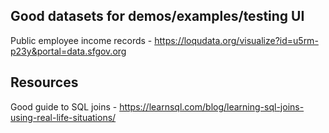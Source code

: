 ## Good datasets for demos/examples/testing UI

Public employee income records - https://loqudata.org/visualize?id=u5rm-p23y&portal=data.sfgov.org

## Resources

Good guide to SQL joins - https://learnsql.com/blog/learning-sql-joins-using-real-life-situations/